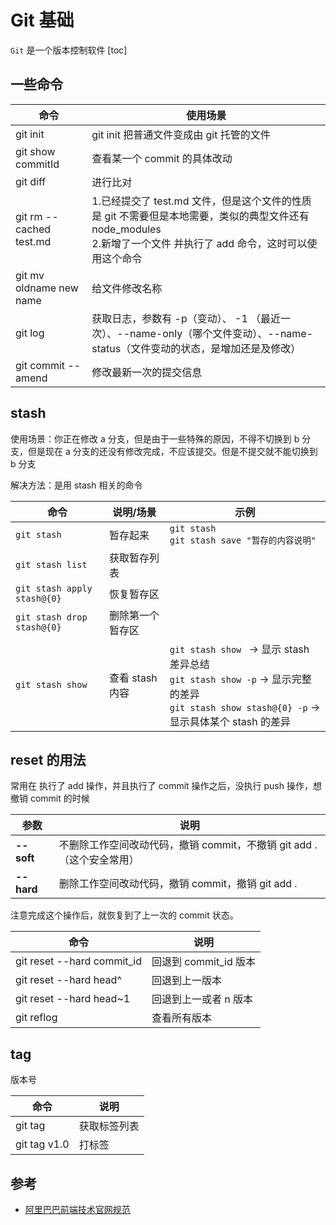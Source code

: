 # Git 基础

`Git` 是一个版本控制软件
[toc]

## 一些命令

| 命令                    | 使用场景                                                                                                                                                             |
| ----------------------- | -------------------------------------------------------------------------------------------------------------------------------------------------------------------- |
| git init                | git init 把普通文件变成由 git 托管的文件                                                                                                                             |
| git show commitId       | 查看某一个 commit 的具体改动                                                                                                                                         |
| git diff                | 进行比对                                                                                                                                                             |
| git rm --cached test.md | 1.已经提交了 test.md 文件，但是这个文件的性质是 git 不需要但是本地需要，类似的典型文件还有 node_modules<br/>2.新增了一个文件 并执行了 add 命令，这时可以使用这个命令 |
| git mv oldname new name | 给文件修改名称                                                                                                                                                       |
| git log                 | 获取日志，参数有 -p（变动）、 -1 （最近一次）、--name-only（哪个文件变动）、--name-status（文件变动的状态，是增加还是及修改）                                        |
| git commit --amend      | 修改最新一次的提交信息                                                                                                                                               |

## stash

使用场景：你正在修改 a 分支，但是由于一些特殊的原因，不得不切换到 b 分支，但是现在 a 分支的还没有修改完成，不应该提交。但是不提交就不能切换到 b 分支

解决方法：是用 stash 相关的命令

| 命令                        | 说明/场景        | 示例                                                                                                                                                  |
| --------------------------- | ---------------- | ----------------------------------------------------------------------------------------------------------------------------------------------------- |
| `git stash`                 | 暂存起来         | `git stash` <br/> `git stash save "暂存的内容说明"`                                                                                                   |
| `git stash list`            | 获取暂存列表     |                                                                                                                                                       |
| `git stash apply stash@{0}` | 恢复暂存区       |                                                                                                                                                       |
| `git stash drop stash@{0}`  | 删除第一个暂存区 |                                                                                                                                                       |
| `git stash show`            | 查看 stash 内容  | `git stash show ` -> 显示 stash 差异总结 <br/> `git stash show -p` -> 显示完整的差异 <br/> `git stash show stash@{0} -p` -> 显示具体某个 stash 的差异 |

## reset 的用法

常用在 执行了 add 操作，并且执行了 commit 操作之后，没执行 push 操作，想撤销 commit 的时候

| 参数        | 说明                                                                   |
| ----------- | ---------------------------------------------------------------------- |
| **-- soft** | 不删除工作空间改动代码，撤销 commit，不撤销 git add . （这个安全常用） |
| **-- hard** | 删除工作空间改动代码，撤销 commit，撤销 git add .                      |

注意完成这个操作后，就恢复到了上一次的 commit 状态。

| 命令                       | 说明                  |
| -------------------------- | --------------------- |
| git reset --hard commit_id | 回退到 commit_id 版本 |
| git reset --hard head^     | 回退到上一版本        |
| git reset --hard head~1    | 回退到上一或者 n 版本 |
| git reflog                 | 查看所有版本          |

## tag

版本号

| 命令         | 说明         |
| ------------ | ------------ |
| git tag      | 获取标签列表 |
| git tag v1.0 | 打标签       |

## 参考

- [阿里巴巴前端技术官网规范](https://f2e.alibaba-inc.com/markdown?spm=a2o8t.11089562.0.0.7d076654j0cg8Q&gitlab=f2e-specs%2Fstyle-guide%2F2.engineering%2F1.git.md#2-git-%E5%88%86%E6%94%AF%E5%91%BD%E5%90%8D%E8%A7%84%E7%BA%A6)
